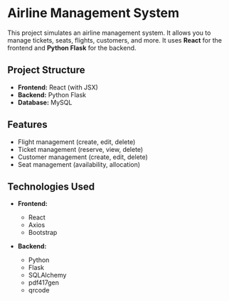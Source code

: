 # Airline Management System

This project simulates an airline management system. It allows you to manage tickets, seats, flights, customers, and more. It uses **React** for the frontend and **Python Flask** for the backend.

## Project Structure

- **Frontend:** React (with JSX)
- **Backend:** Python Flask
- **Database:** MySQL

## Features

- Flight management (create, edit, delete)
- Ticket management (reserve, view, delete)
- Customer management (create, edit, delete)
- Seat management (availability, allocation)

## Technologies Used

- **Frontend:**
  - React
  - Axios
  - Bootstrap
  
- **Backend:**
  - Python
  - Flask
  - SQLAlchemy
  - pdf417gen
  - qrcode
  
